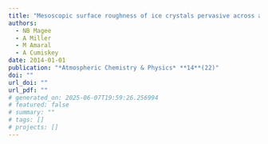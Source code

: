 ```yaml
---
title: "Mesoscopic surface roughness of ice crystals pervasive across a wide range of ice crystal conditions."
authors:
  - NB Magee
  - A Miller
  - M Amaral
  - A Cumiskey
date: 2014-01-01
publication: "*Atmospheric Chemistry & Physics* **14**(22)"
doi: ""
url_doi: ""
url_pdf: ""
# generated_on: 2025-06-07T19:59:26.256994
# featured: false
# summary: ""
# tags: []
# projects: []
---
```

